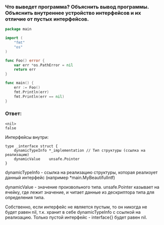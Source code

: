 ### Что выведет программа? Объяснить вывод программы. Объяснить внутреннее устройство интерфейсов и их отличие от пустых интерфейсов.

```go
package main

import (
	"fmt"
	"os"
)

func Foo() error {
	var err *os.PathError = nil
	return err
}

func main() {
	err := Foo()
	fmt.Println(err)
	fmt.Println(err == nil)
}
```

### Ответ:
```
<nil>
false
```

Интерфейсы внутри:
```
type _interface struct {
    dynamicTypeInfo *_implementation // Тип структуры (ссылка на реализацию)
	dynamicValue 	unsafe.Pointer
}
```

dynamicTypeInfo - ссылка на реализацию структуры, которая реализует данный интерфейс (например *main.MyBeautifulIntf)

dynamicValue - значение произвольного типа. unsafe.Pointer казывает на ячейку, где лежит значение, и читает данные из дескриптора типа для определения типа.

Собственно, если интерфейс не является пустым, то он никогда не будет равен nil, т.к. хранит в себе dynamicTypeInfo с ссылкой на реализацию. Только пустой интерфейс - interface{} будет равен nil.